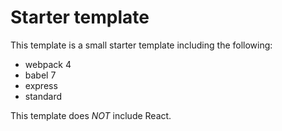 # Starter template

This template is a small starter template including the following:

- webpack 4
- babel 7
- express
- standard

This template does *NOT* include React.
